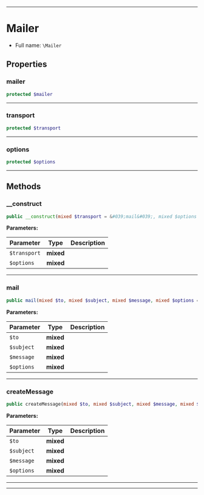 ***

# Mailer

* Full name: `\Mailer`

## Properties

### mailer

```php
protected $mailer
```

***

### transport

```php
protected $transport
```

***

### options

```php
protected $options
```

***

## Methods

### __construct

```php
public __construct(mixed $transport = &#039;mail&#039;, mixed $options = array()): mixed
```

**Parameters:**

| Parameter | Type | Description |
|-----------|------|-------------|
| `$transport` | **mixed** |  |
| `$options` | **mixed** |  |

***

### mail

```php
public mail(mixed $to, mixed $subject, mixed $message, mixed $options = []): mixed
```

**Parameters:**

| Parameter | Type | Description |
|-----------|------|-------------|
| `$to` | **mixed** |  |
| `$subject` | **mixed** |  |
| `$message` | **mixed** |  |
| `$options` | **mixed** |  |

***

### createMessage

```php
public createMessage(mixed $to, mixed $subject, mixed $message, mixed $options = []): mixed
```

**Parameters:**

| Parameter | Type | Description |
|-----------|------|-------------|
| `$to` | **mixed** |  |
| `$subject` | **mixed** |  |
| `$message` | **mixed** |  |
| `$options` | **mixed** |  |

***


***

